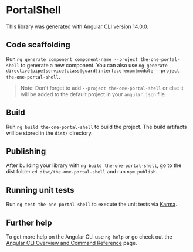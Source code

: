 # PortalShell

This library was generated with [Angular CLI](https://github.com/angular/angular-cli) version 14.0.0.

## Code scaffolding

Run `ng generate component component-name --project the-one-portal-shell` to generate a new component. You can also use `ng generate directive|pipe|service|class|guard|interface|enum|module --project the-one-portal-shell`.

> Note: Don't forget to add `--project the-one-portal-shell` or else it will be added to the default project in your `angular.json` file.

## Build

Run `ng build the-one-portal-shell` to build the project. The build artifacts will be stored in the `dist/` directory.

## Publishing

After building your library with `ng build the-one-portal-shell`, go to the dist folder `cd dist/the-one-portal-shell` and run `npm publish`.

## Running unit tests

Run `ng test the-one-portal-shell` to execute the unit tests via [Karma](https://karma-runner.github.io).

## Further help

To get more help on the Angular CLI use `ng help` or go check out the [Angular CLI Overview and Command Reference](https://angular.io/cli) page.
